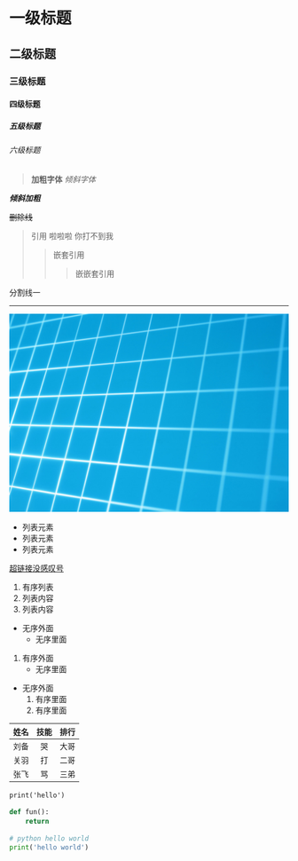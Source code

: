 # 一级标题

## 二级标题

### 三级标题

#### 四级标题

##### 五级标题

###### 六级标题

> **加粗字体**
> *倾斜字体*

***倾斜加粗***

~~删除线~~

>引用
>啦啦啦
>你打不到我
>>嵌套引用
>>>嵌嵌套引用

分割线一

---

![图片在这里](image.jpg)

- 列表元素
- 列表元素
- 列表元素

[超链接没感叹号](http://www.baidu.com)

1. 有序列表
2. 列表内容
3. 列表内容

- 无序外面
  - 无序里面

1. 有序外面
   - 无序里面

- 无序外面
  1. 有序里面
  2. 有序里面

姓名|技能|排行
--|:--:|--:
刘备|哭|大哥
关羽|打|二哥
张飞|骂|三弟

`print('hello')`

```python
def fun():
    return
```

```python
# python hello world
print('hello world')

```
